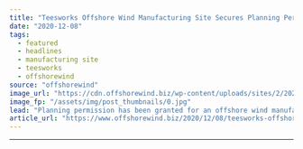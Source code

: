 ```yaml
---
title: "Teesworks Offshore Wind Manufacturing Site Secures Planning Permit"
date: "2020-12-08"
tags: 
  - featured
  - headlines
  - manufacturing site
  - teesworks
  - offshorewind
source: "offshorewind"
image_url: "https://cdn.offshorewind.biz/wp-content/uploads/sites/2/2020/12/08100003/Teesworks-Offshore-Wind-Manufacturing-Site-Secures-Planning-Permit.jpg"
image_fp: "/assets/img/post_thumbnails/0.jpg"
lead: "Planning permission has been granted for an offshore wind manufacturing site at Teesworks on"
article_url: "https://www.offshorewind.biz/2020/12/08/teesworks-offshore-wind-manufacturing-site-secures-planning-permit/"
---
```


---
